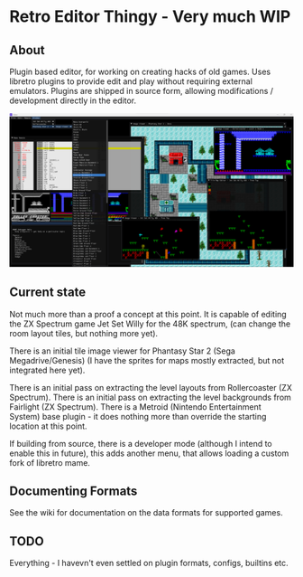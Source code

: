 # Retro Editor Thingy - Very much WIP
## About
Plugin based editor, for working on creating hacks of old games. Uses libretro plugins to provide edit and play without requiring external emulators. Plugins are shipped in source form, allowing modifications / development directly in the editor.

![Screenshot](screenshot.png)

## Current state

Not much more than a proof a concept at this point. It is capable of editing the ZX Spectrum game Jet Set Willy for the 48K spectrum, (can change the room layout tiles, but nothing more yet).

There is an initial tile image viewer for Phantasy Star 2 (Sega Megadrive/Genesis) (I have the sprites for maps mostly extracted, but not integrated here yet).

There is an initial pass on extracting the level layouts from Rollercoaster (ZX Spectrum).
There is an initial pass on extracting the level backgrounds from Fairlight (ZX Spectrum).
There is a Metroid (Nintendo Entertainment System) base plugin - it does nothing more than override the starting location at this point.

If building from source, there is a developer mode (although I intend to enable this in future), this adds another menu, that allows loading a custom fork of libretro mame.

## Documenting Formats

See the wiki for documentation on the data formats for supported games.

## TODO

Everything - I havevn't even settled on plugin formats, configs, builtins etc. 
